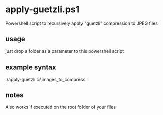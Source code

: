 # apply-guetzli.ps1
Powershell script to recursively apply "guetzli" compression to JPEG files

## usage
just drop a folder as a parameter to this powershell script

## example syntax
  .\apply-guetzli c:\images_to_compress

## notes
Also works if executed on the root folder of your files
